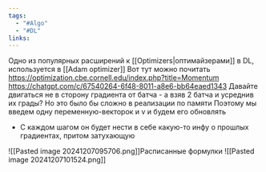 ```yaml
---
tags:
  - "#Algo"
  - "#DL"
links:
---
```

Одно из популярных расширений к [[Optimizers|оптимайзерами]] в DL, используется в [[Adam optimizer]]
Вот тут можно почитать https://optimization.cbe.cornell.edu/index.php?title=Momentum
https://chatgpt.com/c/67540264-6f48-8011-a8e6-bb64eaed1343
Давайте двигаться не в сторону градиента от батча - а взяв 2 батча и усреднив их грады?
Но это было бы сложно в реализации по памяти
Поэтому мы введем одну переменную-векторок и v и будем его обновлять
- С каждом шагом он будет нести в себе какую-то инфу о прошлых градиентах, притом затухающую


![[Pasted image 20241207095706.png]]Расписанные формулки
![[Pasted image 20241207101524.png]]